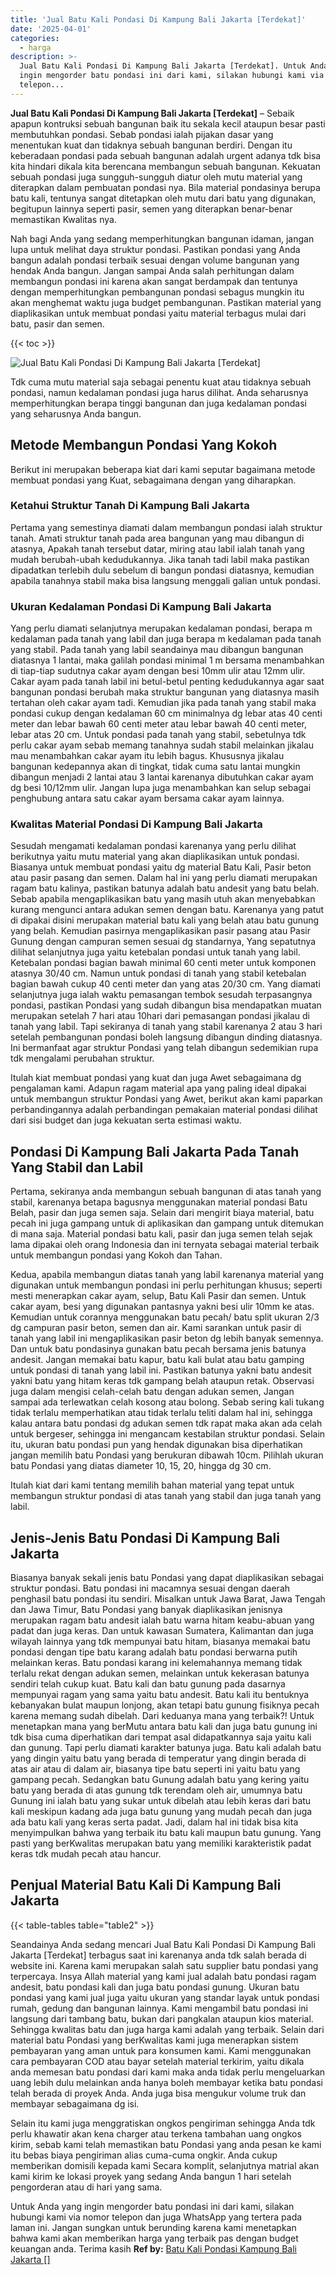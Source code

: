 ```yaml
---
title: 'Jual Batu Kali Pondasi Di Kampung Bali Jakarta [Terdekat]'
date: '2025-04-01'
categories:
  - harga
description: >-
  Jual Batu Kali Pondasi Di Kampung Bali Jakarta [Terdekat]. Untuk Anda yang
  ingin mengorder batu pondasi ini dari kami, silakan hubungi kami via nomor
  telepon...
---
```


**Jual Batu Kali Pondasi Di Kampung Bali Jakarta \[Terdekat\]** – Sebaik apapun kontruksi sebuah bangunan baik itu sekala kecil ataupun besar pasti membutuhkan pondasi. Sebab pondasi ialah pijakan dasar yang menentukan kuat dan tidaknya sebuah bangunan berdiri. Dengan itu keberadaan pondasi pada sebuah bangunan adalah urgent adanya tdk bisa kita hindari dikala kita berencana membangun sebuah bangunan. Kekuatan sebuah pondasi juga sungguh-sungguh diatur oleh mutu material yang diterapkan dalam pembuatan pondasi nya. Bila material pondasinya berupa batu kali, tentunya sangat ditetapkan oleh mutu dari batu yang digunakan, begitupun lainnya seperti pasir, semen yang diterapkan benar-benar memastikan Kwalitas nya.

Nah bagi Anda yang sedang memperhitungkan bangunan idaman, jangan lupa untuk melihat daya struktur pondasi. Pastikan pondasi yang Anda bangun adalah pondasi terbaik sesuai dengan volume bangunan yang hendak Anda bangun. Jangan sampai Anda salah perhitungan dalam membangun pondasi ini karena akan sangat berdampak dan tentunya dengan memperhitungkan pembangunan pondasi sebagus mungkin itu akan menghemat waktu juga budget pembangunan. Pastikan material yang diaplikasikan untuk membuat pondasi yaitu material terbagus mulai dari batu, pasir dan semen.

{{< toc >}}

![Jual Batu Kali Pondasi Di Kampung Bali Jakarta [Terdekat]](/images/jual-batu-kali-32.png)

Tdk cuma mutu material saja sebagai penentu kuat atau tidaknya sebuah pondasi, namun kedalaman pondasi juga harus dilihat. Anda seharusnya memperhitungkan berapa tinggi bangunan dan juga kedalaman pondasi yang seharusnya Anda bangun.

## Metode Membangun Pondasi Yang Kokoh

Berikut ini merupakan beberapa kiat dari kami seputar bagaimana metode membuat pondasi yang Kuat, sebagaimana dengan yang diharapkan.

### Ketahui Struktur Tanah Di Kampung Bali Jakarta

Pertama yang semestinya diamati dalam membangun pondasi ialah struktur tanah. Amati struktur tanah pada area bangunan yang mau dibangun di atasnya, Apakah tanah tersebut datar, miring atau labil ialah tanah yang mudah berubah-ubah kedudukannya. Jika tanah tadi labil maka pastikan dipadatkan terlebih dulu sebelum di bangun pondasi diatasnya, kemudian apabila tanahnya stabil maka bisa langsung menggali galian untuk pondasi.

### Ukuran Kedalaman Pondasi Di Kampung Bali Jakarta

Yang perlu diamati selanjutnya merupakan kedalaman pondasi, berapa m kedalaman pada tanah yang labil dan juga berapa m kedalaman pada tanah yang stabil. Pada tanah yang labil seandainya mau dibangun bangunan diatasnya 1 lantai, maka galilah pondasi minimal 1 m bersama menambahkan di tiap-tiap sudutnya cakar ayam dengan besi 10mm ulir atau 12mm ulir. Cakar ayam pada tanah labil ini betul-betul penting kedudukannya agar saat bangunan pondasi berubah maka struktur bangunan yang diatasnya masih tertahan oleh cakar ayam tadi. Kemudian jika pada tanah yang stabil maka pondasi cukup dengan kedalaman 60 cm minimalnya dg lebar atas 40 centi meter dan lebar bawah 60 centi meter atau lebar bawah 40 centi meter, lebar atas 20 cm. Untuk pondasi pada tanah yang stabil, sebetulnya tdk perlu cakar ayam sebab memang tanahnya sudah stabil melainkan jikalau mau menambahkan cakar ayam itu lebih bagus. Khususnya jikalau bangunan kedepannya akan di tingkat, tidak cuma satu lantai mungkin dibangun menjadi 2 lantai atau 3 lantai karenanya dibutuhkan cakar ayam dg besi 10/12mm ulir. Jangan lupa juga menambahkan kan selup sebagai penghubung antara satu cakar ayam bersama cakar ayam lainnya.

### Kwalitas Material Pondasi Di Kampung Bali Jakarta

Sesudah mengamati kedalaman pondasi karenanya yang perlu dilihat berikutnya yaitu mutu material yang akan diaplikasikan untuk pondasi. Biasanya untuk membuat pondasi yaitu dg material Batu Kali, Pasir beton atau pasir pasang dan semen. Dalam hal ini yang perlu diamati merupakan ragam batu kalinya, pastikan batunya adalah batu andesit yang batu belah. Sebab apabila mengaplikasikan batu yang masih utuh akan menyebabkan kurang mengunci antara adukan semen dengan batu. Karenanya yang patut di dipakai disini merupakan material batu kali yang belah atau batu gunung yang belah. Kemudian pasirnya mengaplikasikan pasir pasang atau Pasir Gunung dengan campuran semen sesuai dg standarnya, Yang sepatutnya dilihat selanjutnya juga yaitu ketebalan pondasi untuk tanah yang labil. Ketebalan pondasi bagian bawah minimal 60 centi meter untuk komponen atasnya 30/40 cm. Namun untuk pondasi di tanah yang stabil ketebalan bagian bawah cukup 40 centi meter dan yang atas 20/30 cm. Yang diamati selanjutnya juga ialah waktu pemasangan tembok sesudah terpasangnya pondasi, pastikan Pondasi yang sudah dibangun bisa mendapatkan muatan merupakan setelah 7 hari atau 10hari dari pemasangan pondasi jikalau di tanah yang labil. Tapi sekiranya di tanah yang stabil karenanya 2 atau 3 hari setelah pembangunan pondasi boleh langsung dibangun dinding diatasnya. Ini bermanfaat agar struktur Pondasi yang telah dibangun sedemikian rupa tdk mengalami perubahan struktur.

Itulah kiat membuat pondasi yang kuat dan juga Awet sebagaimana dg pengalaman kami. Adapun ragam material apa yang paling ideal dipakai untuk membangun struktur Pondasi yang Awet, berikut akan kami paparkan perbandingannya adalah perbandingan pemakaian material pondasi dilihat dari sisi budget dan juga kekuatan serta estimasi waktu.

## Pondasi Di Kampung Bali Jakarta Pada Tanah Yang Stabil dan Labil

Pertama, sekiranya anda membangun sebuah bangunan di atas tanah yang stabil, karenanya betapa bagusnya menggunakan material pondasi Batu Belah, pasir dan juga semen saja. Selain dari mengirit biaya material, batu pecah ini juga gampang untuk di aplikasikan dan gampang untuk ditemukan di mana saja. Material pondasi batu kali, pasir dan juga semen telah sejak lama dipakai oleh orang Indonesia dan ini ternyata sebagai material terbaik untuk membangun pondasi yang Kokoh dan Tahan.

Kedua, apabila membangun diatas tanah yang labil karenanya material yang digunakan untuk membangun pondasi ini perlu perhitungan khusus; seperti mesti menerapkan cakar ayam, selup, Batu Kali Pasir dan semen. Untuk cakar ayam, besi yang digunakan pantasnya yakni besi ulir 10mm ke atas. Kemudian untuk corannya menggunakan batu pecah/ batu split ukuran 2/3 dg campuran pasir beton, semen dan air. Kami sarankan untuk pasir di tanah yang labil ini mengaplikasikan pasir beton dg lebih banyak semennya. Dan untuk batu pondasinya gunakan batu pecah bersama jenis batunya andesit. Jangan memakai batu kapur, batu kali bulat atau batu gamping untuk pondasi di tanah yang labil ini. Pastikan batunya yakni batu andesit yakni batu yang hitam keras tdk gampang belah ataupun retak. Observasi juga dalam mengisi celah-celah batu dengan adukan semen, Jangan sampai ada terlewatkan celah kosong atau bolong. Sebab sering kali tukang tidak terlalu memperhatikan atau tidak terlalu teliti dalam hal ini, sehingga kalau antara batu pondasi dg adukan semen tdk rapat maka akan ada celah untuk bergeser, sehingga ini mengancam kestabilan struktur pondasi. Selain itu, ukuran batu pondasi pun yang hendak digunakan bisa diperhatikan jangan memilih batu Pondasi yang berukuran dibawah 10cm. Pilihlah ukuran batu Pondasi yang diatas diameter 10, 15, 20, hingga dg 30 cm.

Itulah kiat dari kami tentang memilih bahan material yang tepat untuk membangun struktur pondasi di atas tanah yang stabil dan juga tanah yang labil.

## Jenis-Jenis Batu Pondasi Di Kampung Bali Jakarta

Biasanya banyak sekali jenis batu Pondasi yang dapat diaplikasikan sebagai struktur pondasi. Batu pondasi ini macamnya sesuai dengan daerah penghasil batu pondasi itu sendiri. Misalkan untuk Jawa Barat, Jawa Tengah dan Jawa Timur, Batu Pondasi yang banyak diaplikasikan jenisnya merupakan ragam batu andesit ialah batu warna hitam keabu-abuan yang padat dan juga keras. Dan untuk kawasan Sumatera, Kalimantan dan juga wilayah lainnya yang tdk mempunyai batu hitam, biasanya memakai batu pondasi dengan tipe batu karang adalah batu pondasi berwarna putih melainkan keras. Batu pondasi karang ini kelemahannya memang tidak terlalu rekat dengan adukan semen, melainkan untuk kekerasan batunya sendiri telah cukup kuat. Batu kali dan batu gunung pada dasarnya mempunyai ragam yang sama yaitu batu andesit. Batu kali itu bentuknya kebanyakan bulat maupun lonjong, akan tetapi batu gunung fisiknya pecah karena memang sudah dibelah. Dari keduanya mana yang terbaik?! Untuk menetapkan mana yang berMutu antara batu kali dan juga batu gunung ini tdk bisa cuma diperhatikan dari tempat asal didapatkannya saja yaitu kali dan gunung. Tapi perlu diamati karakter batunya juga. Batu kali adalah batu yang dingin yaitu batu yang berada di temperatur yang dingin berada di atas air atau di dalam air, biasanya tipe batu seperti ini yaitu batu yang gampang pecah. Sedangkan batu Gunung adalah batu yang kering yaitu batu yang berada di atas gunung tdk terendam oleh air, umumnya batu Gunung ini ialah batu yang sukar untuk dibelah atau lebih keras dari batu kali meskipun kadang ada juga batu gunung yang mudah pecah dan juga ada batu kali yang keras serta padat. Jadi, dalam hal ini tidak bisa kita menyimpulkan bahwa yang terbaik itu batu kali maupun batu gunung. Yang pasti yang berKwalitas merupakan batu yang memiliki karakteristik padat keras tdk mudah pecah atau hancur.

## Penjual Material Batu Kali Di Kampung Bali Jakarta

{{< table-tables table="table2" >}}

Seandainya Anda sedang mencari Jual Batu Kali Pondasi Di Kampung Bali Jakarta \[Terdekat\] terbagus saat ini karenanya anda tdk salah berada di website ini. Karena kami merupakan salah satu supplier batu pondasi yang terpercaya. Insya Allah material yang kami jual adalah batu pondasi ragam andesit, batu pondasi kali dan juga batu pondasi gunung. Ukuran batu pondasi yang kami jual juga yaitu ukuran yang standar layak untuk pondasi rumah, gedung dan bangunan lainnya. Kami mengambil batu pondasi ini langsung dari tambang batu, bukan dari pangkalan ataupun kios material. Sehingga kwalitas batu dan juga harga kami adalah yang terbaik. Selain dari material batu Pondasi yang berKwalitas kami juga menerapkan sistem pembayaran yang aman untuk para konsumen kami. Kami menggunakan cara pembayaran COD atau bayar setelah material terkirim, yaitu dikala anda memesan batu pondasi dari kami maka anda tidak perlu mengeluarkan uang lebih dulu melainkan anda hanya boleh membayar ketika batu pondasi telah berada di proyek Anda. Anda juga bisa mengukur volume truk dan membayar sebagaimana dg isi.

Selain itu kami juga menggratiskan ongkos pengiriman sehingga Anda tdk perlu khawatir akan kena charger atau terkena tambahan uang ongkos kirim, sebab kami telah memastikan batu Pondasi yang anda pesan ke kami itu bebas biaya pengiriman alias cuma-cuma ongkir. Anda cukup memberikan domisili kepada kami Secara komplit, selanjutnya matrial akan kami kirim ke lokasi proyek yang sedang Anda bangun 1 hari setelah pengorderan atau di hari yang sama.

Untuk Anda yang ingin mengorder batu pondasi ini dari kami, silakan hubungi kami via nomor telepon dan juga WhatsApp yang tertera pada laman ini. Jangan sungkan untuk berunding karena kami menetapkan bahwa kami akan memberikan harga yang terbaik pas dengan budget keuangan anda. Terima kasih
**Ref by:** [Batu Kali Pondasi Kampung Bali Jakarta []](https://id.wikipedia.org/wiki/Batu)
